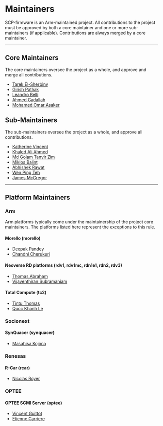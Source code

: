 # Maintainers

SCP-firmware is an Arm-maintained project. All contributions to the project must
be approved by both a core maintainer and one or more sub-maintainers (if
applicable). Contributions are always merged by a core maintainer.

---

## Core Maintainers

The core maintainers oversee the project as a whole, and approve and merge all
contributions.

- [Tarek El-Sherbiny](https://gitlab.arm.com/Tarek.El-Sherbiny)
- [Girish Pathak](https://gitlab.arm.com/girishpathak)
- [Leandro Belli](https://gitlab.arm.com/Leandro.Belli)
- [Ahmed Gadallah](https://gitlab.arm.com/Ahmed.Gadallah)
- [Mohamed Omar Asaker](https://gitlab.arm.com/Mohamed.OmarAsaker)

## Sub-Maintainers

The sub-maintainers oversee the project as a whole, and approve all
contributions.

- [Katherine Vincent](https://gitlab.arm.com/Katherine.Vincent)
- [Khaled Ali Ahmed](https://gitlab.arm.com/khaledAhmed-arm)
- [Md Golam Tanvir Zim](https://gitlab.arm.com/MdGolamTanvir.Zim)
- [Miklos Balint](https://gitlab.arm.com/Miklos.Balint)
- [Abhishek Rawat](https://gitlab.arm.com/abhishek-arm)
- [Wen Ping Teh](https://gitlab.arm.com/wenping-arm)
- [James McGregor](https://gitlab.arm.com/James.McGregor2)

---

## Platform Maintainers

### Arm

Arm platforms typically come under the maintainership of the project core
maintainers. The platforms listed here represent the exceptions to this rule.

#### Morello (morello)

- [Deepak Pandey](https://gitlab.arm.com/Deepak.Pandey)
- [Chandni Cherukuri](https://gitlab.arm.com/chandnich)

#### Neoverse RD platforms (rdv1, rdv1mc, rdn1e1, rdn2, rdv3)

- [Thomas Abraham](https://gitlab.arm.com/thomas.abraham)
- [Vijayenthiran Subramaniam](https://gitlab.arm.com/Vijayenthiran.Subramaniam)

#### Total Compute (tc2)

- [Tintu Thomas](https://gitlab.arm.com/Tintu.Thomas)
- [Quoc Khanh Le](https://gitlab.arm.com/quockhanh-le-arm)

### Socionext

#### SynQuacer (synquacer)

- [Masahisa Kojima](https://github.com/masahisak)

### Renesas

#### R-Car (rcar)

- [Nicolas Royer](https://github.com/n-royer)

### OPTEE

#### OPTEE SCMI Server (optee)

- [Vincent Guittot](https://gitlab.arm.com/vingu-linaro)
- [Etienne Carriere](https://gitlab.arm.com/etienne-lms)
